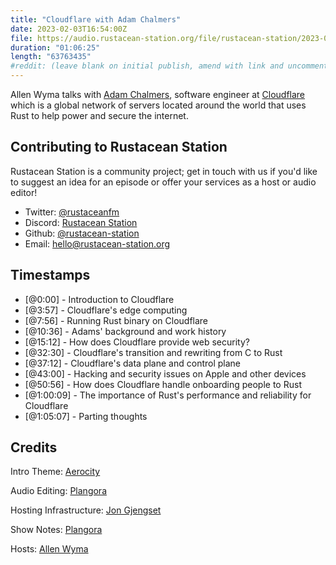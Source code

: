 ```yaml
---
title: "Cloudflare with Adam Chalmers"
date: 2023-02-03T16:54:00Z
file: https://audio.rustacean-station.org/file/rustacean-station/2023-02-03-adam-chalmers.mp3
duration: "01:06:25"
length: "63763435"
#reddit: (leave blank on initial publish, amend with link and uncomment this line after Reddit thread has been posted)
---
```

Allen Wyma talks with [Adam Chalmers](https://maxwellflitton.com/), software engineer at [Cloudflare](https://www.cloudflare.com/) which is a global network of servers located around the world that uses Rust to help power and secure the internet.

## Contributing to Rustacean Station

Rustacean Station is a community project; get in touch with us if you'd like to suggest an idea for an episode or offer your services as a host or audio editor!

- Twitter: [@rustaceanfm](https://twitter.com/rustaceanfm)
- Discord: [Rustacean Station](https://discord.gg/cHc3Gyc)
- Github: [@rustacean-station](https://github.com/rustacean-station/)
- Email: [hello@rustacean-station.org](mailto:hello@rustacean-station.org)

## Timestamps
- [@0:00] - Introduction to Cloudflare
- [@3:57] - Cloudflare's edge computing
- [@7:56] - Running Rust binary on Cloudflare
- [@10:36] - Adams' background and work history
- [@15:12] - How does Cloudflare provide web security?
- [@32:30] - Cloudflare's transition and rewriting from C to Rust
- [@37:12] - Cloudflare's data plane and control plane
- [@43:00] - Hacking and security issues on Apple and other devices
- [@50:56] - How does Cloudflare handle onboarding people to Rust
- [@1:00:09] - The importance of Rust's performance and reliability for Cloudflare
- [@1:05:07] - Parting thoughts

## Credits
Intro Theme: [Aerocity](https://twitter.com/AerocityMusic)

Audio Editing: [Plangora](https://twitter.com/plangora)

Hosting Infrastructure: [Jon Gjengset](https://twitter.com/jonhoo/)

Show Notes: [Plangora](https://twitter.com/plangora)

Hosts: [Allen Wyma](https://twitter.com/allenwyma)
